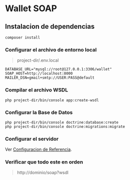 # Wallet SOAP

## Instalacion de dependencias
```
composer install
```

### Configurar el archivo de entorno local
> project-dir/.env.local
```
DATABASE_URL="mysql://root@127.0.0.1:3306/wallet"
SOAP_HOST=http://localhost:8000
MAILER_DSN=gmail+smtp://USER:PASS@default
```

### Compilar el archivo WSDL
```
php project-dir/bin/console app:create-wsdl
```

### Configurar la Base de Datos
```
php project-dir/bin/console doctrine:database:create
php project-dir/bin/console doctrine:migrations:migrate
```

### Configurar el servidor
Ver [Configuracion de Referencia](https://symfony.com/doc/current/setup/web_server_configuration.html).

### Verificar que todo este en orden
> http://dominio/soap?wsdl